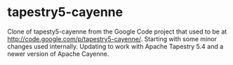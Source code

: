 # tapestry5-cayenne

Clone of tapesty5-cayenne from the Google Code project that used to be at http://code.google.com/p/tapestry5-cayenne/. Starting with some minor changes used internally. Updating to work with Apache Tapestry 5.4 and a newer version of Apache Cayenne.
